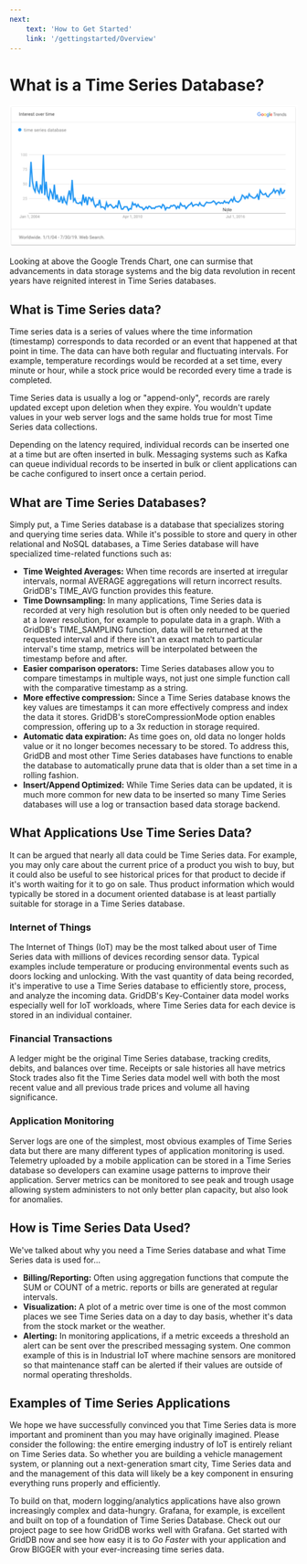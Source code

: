 ```yaml
---
next: 
    text: 'How to Get Started'
    link: '/gettingstarted/Overview'
---
```


# What is a Time Series Database?

![Google Trend](img/GoogleTrends.png)

 Looking at above the Google Trends Chart, one can surmise that advancements in data storage systems and the big data revolution in recent years have reignited interest in Time Series databases.

## What is Time Series data?
Time series data is a series of values ​​where the time information (timestamp) corresponds to data recorded or an event that happened at that point in time. The data can have both regular and fluctuating intervals. For example, temperature recordings would be recorded at a set time, every minute or hour, while a stock price would be recorded every time a trade is completed.

Time Series data is usually a log or "append-only", records are rarely updated except upon deletion when they expire. You wouldn't update values in your web server logs and the same holds true for most Time Series data collections.

Depending on the latency required, individual records can be inserted one at a time but are often inserted in bulk. Messaging systems such as Kafka can queue individual records to be inserted in bulk or client applications can be cache configured to insert once a certain period.

## What are Time Series Databases?
Simply put, a Time Series database is a database that specializes storing and querying time series data. While it's possible to store and query in other relational and NoSQL databases, a Time Series database will have specialized time-related functions such as:

- **Time Weighted Averages:** When time records are inserted at irregular intervals, normal AVERAGE aggregations will return incorrect results. GridDB's TIME_AVG function provides this feature.
- **Time Downsampling:** In many applications, Time Series data is recorded at very high resolution but is often only needed to be queried at a lower resolution, for example to populate data in a graph. With a GridDB's TIME_SAMPLING function, data will be returned at the requested interval and if there isn't an exact match to particular interval's time stamp, metrics will be interpolated between the timestamp before and after.
- **Easier comparison operators:** Time Series databases allow you to compare timestamps in multiple ways, not just one simple function call with the comparative timestamp as a string.
- **More effective compression:** Since a Time Series database knows the key values are timestamps it can more effectively compress and index the data it stores. GridDB's storeCompressionMode option enables compression, offering up to a 3x reduction in storage required.
- **Automatic data expiration:** As time goes on, old data no longer holds value or it no longer becomes necessary to be stored. To address this, GridDB and most other Time Series databases have functions to enable the database to automatically prune data that is older than a set time in a rolling fashion.
- **Insert/Append Optimized:** While Time Series data can be updated, it is much more common for new data to be inserted so many Time Series databases will use a log or transaction based data storage backend.

## What Applications Use Time Series Data?

It can be argued that nearly all data could be Time Series data. For example, you may only care about the current price of a product you wish to buy, but it could also be useful to see historical prices for that product to decide if it's worth waiting for it to go on sale. Thus product information which would typically be stored in a document oriented database is at least partially suitable for storage in a Time Series database.

### Internet of Things
The Internet of Things (IoT) may be the most talked about user of Time Series data with millions of devices recording sensor data. Typical examples include temperature or producing environmental events such as doors locking and unlocking. With the vast quantity of data being recorded, it's imperative to use a Time Series database to efficiently store, process, and analyze the incoming data. GridDB's Key-Container data model works especially well for IoT workloads, where Time Series data for each device is stored in an individual container.

### Financial Transactions
A ledger might be the original Time Series database, tracking credits, debits, and balances over time. Receipts or sale histories all have metrics Stock trades also fit the Time Series data model well with both the most recent value and all previous trade prices and volume all having significance.

### Application Monitoring
Server logs are one of the simplest, most obvious examples of Time Series data but there are many different types of application monitoring is used. Telemetry uploaded by a mobile application can be stored in a Time Series database so developers can examine usage patterns to improve their application. Server metrics can be monitored to see peak and trough usage allowing system administers to not only better plan capacity, but also look for anomalies.

## How is Time Series Data Used?

We've talked about why you need a Time Series database and what Time Series data is used for...

- **Billing/Reporting:** Often using aggregation functions that compute the SUM or COUNT of a metric. reports or bills are generated at regular intervals.
- **Visualization:** A plot of a metric over time is one of the most common places we see Time Series data on a day to day basis, whether it's data from the stock market or the weather.
- **Alerting:** In monitoring applications, if a metric exceeds a threshold an alert can be sent over the prescribed messaging system. One common example of this is in Industrial IoT where machine sensors are monitored so that maintenance staff can be alerted if their values are outside of normal operating thresholds.

## Examples of Time Series Applications

We hope we have successfully convinced you that Time Series data is more important and prominent than you may have originally imagined. Please consider the following: the entire emerging industry of IoT is entirely reliant on Time Series data. So whether you are building a vehicle management system, or planning out a next-generation smart city, Time Series data and and the management of this data will likely be a key component in ensuring everything runs properly and efficiently.

To build on that, modern logging/analytics applications have also grown increasingly complex and data-hungry. Grafana, for example, is excellent and built on top of a foundation of Time Series Database. Check out our project page to see how GridDB works well with Grafana. Get started with GridDB now and see how easy it is to *Go Faster* with your application and Grow BIGGER with your ever-increasing time series data.